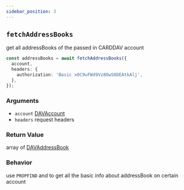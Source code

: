 ```yaml
---
sidebar_position: 3
---
```


## `fetchAddressBooks`

get all addressBooks of the passed in CARDDAV account

```ts
const addressBooks = await fetchAddressBooks({
  account,
  headers: {
    authorization: 'Basic x0C9uFWd9Vz8OwS0DEAtkAlj',
  },
});
```

### Arguments

- `account` [DAVAccount](../types/DAVAccount.md)
- `headers` request headers

### Return Value

array of [DAVAddressBook](../types/DAVAddressBook.md)

### Behavior

use `PROPFIND` and to get all the basic info about addressBook on certain account
